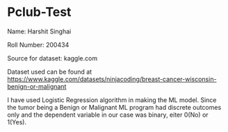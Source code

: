 # Pclub-Test

Name: Harshit Singhai

Roll Number: 200434

Source for dataset: kaggle.com

Dataset used can be found at https://www.kaggle.com/datasets/ninjacoding/breast-cancer-wisconsin-benign-or-malignant

I have used Logistic Regression algorithm in making the ML model. Since the tumor being a Benign or Malignant ML program had discrete outcomes only and the dependent variable in our case was binary, eiter 0(No) or 1(Yes).
